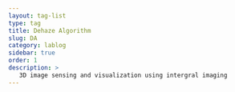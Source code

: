 ```yaml
---
layout: tag-list
type: tag
title: Dehaze Algorithm
slug: DA
category: lablog
sidebar: true
order: 1
description: >
   3D image sensing and visualization using intergral imaging
---
```

